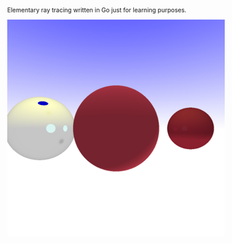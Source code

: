 Elementary ray tracing written in Go just for learning purposes.

![alt text](https://github.com/aokiyoshi/friendly-umbrella/blob/main/out.png?raw=true)
